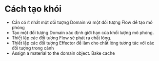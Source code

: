 # Cách tạo khói
- Cần có ít nhất một đối tượng Domain và một đối tượng Flow để tạo mô phỏng
- Tạo một đối tượng Domain xác định giới hạn của khối lượng mô phỏng.
- Thiết lập các đối tượng Flow sẽ phát ra chất lỏng.
- Thiết lập các đối tượng Effector để làm cho chất lỏng tương tác với các đối tượng trong cảnh
- Assign a material to the domain object.
Bake cache
